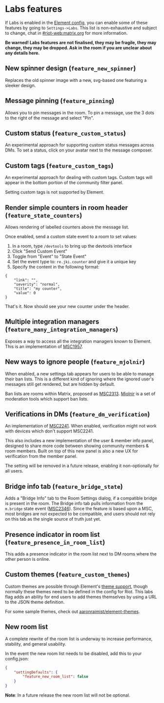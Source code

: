 # Labs features

If Labs is enabled in the [Element config](config.md), you can enable some of these features by going
to `Settings->Labs`. This list is non-exhaustive and subject to change, chat in
[#riot-web:matrix.org](https://matrix.to/#/#riot-web:matrix.org) for more information.

**Be warned! Labs features are not finalised, they may be fragile, they may change, they may be
dropped. Ask in the room if you are unclear about any details here.**

## New spinner design (`feature_new_spinner`)

Replaces the old spinner image with a new, svg-based one featuring a sleeker design.

## Message pinning (`feature_pinning`)

Allows you to pin messages in the room. To pin a message, use the 3 dots to the right of the message
and select "Pin".

## Custom status (`feature_custom_status`)

An experimental approach for supporting custom status messages across DMs. To set a status, click on
your avatar next to the message composer.

## Custom tags (`feature_custom_tags`)

An experimental approach for dealing with custom tags. Custom tags will appear in the bottom portion
of the community filter panel.

Setting custom tags is not supported by Element.

## Render simple counters in room header (`feature_state_counters`)

Allows rendering of labelled counters above the message list.

Once enabled, send a custom state event to a room to set values:

1. In a room, type `/devtools` to bring up the devtools interface
2. Click "Send Custom Event"
3. Toggle from "Event" to "State Event"
4. Set the event type to: `re.jki.counter` and give it a unique key
5. Specify the content in the following format:

```
{
    "link": "",
    "severity": "normal",
    "title": "my counter",
    "value": 0
}
```

That's it. Now should see your new counter under the header.

## Multiple integration managers (`feature_many_integration_managers`)

Exposes a way to access all the integration managers known to Element. This is an implementation of [MSC1957](https://github.com/matrix-org/matrix-doc/pull/1957).

## New ways to ignore people (`feature_mjolnir`)

When enabled, a new settings tab appears for users to be able to manage their ban lists.
This is a different kind of ignoring where the ignored user's messages still get rendered,
but are hidden by default.

Ban lists are rooms within Matrix, proposed as [MSC2313](https://github.com/matrix-org/matrix-doc/pull/2313).
[Mjolnir](https://github.com/matrix-org/mjolnir) is a set of moderation tools which support
ban lists.

## Verifications in DMs (`feature_dm_verification`)

An implementation of [MSC2241](https://github.com/matrix-org/matrix-doc/pull/2241). When enabled, verification might not work with devices which don't support MSC2241.

This also includes a new implementation of the user & member info panel, designed to share more code between showing community members & room members. Built on top of this new panel is also a new UX for verification from the member panel.

The setting will be removed in a future release, enabling it non-optionally for
all users.

## Bridge info tab (`feature_bridge_state`)

Adds a "Bridge Info" tab to the Room Settings dialog, if a compatible bridge is
present in the room. The Bridge info tab pulls information from the `m.bridge` state event ([MSC2346](https://github.com/matrix-org/matrix-doc/pull/2346)). Since the feature is based upon a MSC, most
bridges are not expected to be compatible, and users should not rely on this
tab as the single source of truth just yet.

## Presence indicator in room list (`feature_presence_in_room_list`)

This adds a presence indicator in the room list next to DM rooms where the other
person is online.

## Custom themes (`feature_custom_themes`)

Custom themes are possible through Element's [theme support](./theming.md), though
normally these themes need to be defined in the config for Riot. This labs flag
adds an ability for end users to add themes themselves by using a URL to the JSON
theme definition.

For some sample themes, check out [aaronraimist/element-themes](https://github.com/aaronraimist/element-themes).

## New room list

A complete rewrite of the room list is underway to increase performance, stability,
and general usability.

In the event the new room list needs to be disabled, add this to your config.json:
```json
{
    "settingDefaults": {
        "feature_new_room_list": false
    }
}
```

**Note**: In a future release the new room list will not be optional.

